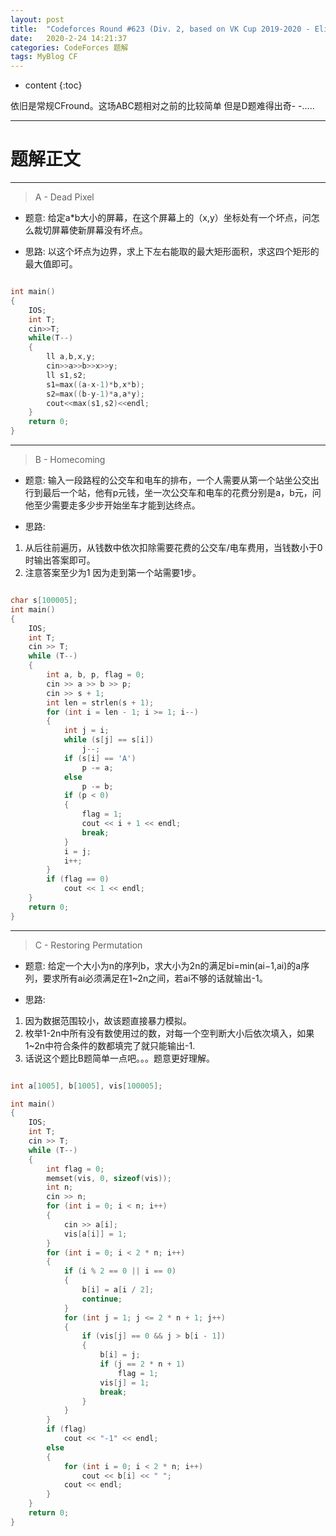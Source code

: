 ```yaml
---
layout: post
title:  "Codeforces Round #623 (Div. 2, based on VK Cup 2019-2020 - Elimination Round, Engine) 题解"
date:   2020-2-24 14:21:37
categories: CodeForces 题解
tags: MyBlog CF 
---
```


* content
{:toc}

依旧是常规CFround。这场ABC题相对之前的比较简单 但是D题难得出奇- -.....





---

# 题解正文

---

> A - Dead Pixel

* 题意:
给定a*b大小的屏幕，在这个屏幕上的（x,y）坐标处有一个坏点，问怎么裁切屏幕使新屏幕没有坏点。

* 思路:
以这个坏点为边界，求上下左右能取的最大矩形面积，求这四个矩形的最大值即可。

```c++

int main()
{
    IOS;
    int T;
    cin>>T;
    while(T--)
    {
        ll a,b,x,y;
        cin>>a>>b>>x>>y;
        ll s1,s2;
        s1=max((a-x-1)*b,x*b);
        s2=max((b-y-1)*a,a*y);
        cout<<max(s1,s2)<<endl;
    }
    return 0;
}

```

---

> B - Homecoming

* 题意:
输入一段路程的公交车和电车的排布，一个人需要从第一个站坐公交出行到最后一个站，他有p元钱，坐一次公交车和电车的花费分别是a，b元，问他至少需要走多少步开始坐车才能到达终点。

* 思路:
1. 从后往前遍历，从钱数中依次扣除需要花费的公交车/电车费用，当钱数小于0时输出答案即可。
2. 注意答案至少为1 因为走到第一个站需要1步。
```c++

char s[100005];
int main()
{
    IOS;
    int T;
    cin >> T;
    while (T--)
    {
        int a, b, p, flag = 0;
        cin >> a >> b >> p;
        cin >> s + 1;
        int len = strlen(s + 1);
        for (int i = len - 1; i >= 1; i--)
        {
            int j = i;
            while (s[j] == s[i])
                j--;
            if (s[i] == 'A')
                p -= a;
            else
                p -= b;
            if (p < 0)
            {
                flag = 1;
                cout << i + 1 << endl;
                break;
            }
            i = j;
            i++;
        }
        if (flag == 0)
            cout << 1 << endl;
    }
    return 0;
}

```

---

> C - Restoring Permutation

* 题意:
给定一个大小为n的序列b，求大小为2n的满足bi=min(ai−1,ai)的a序列，要求所有ai必须满足在1~2n之间，若ai不够的话就输出-1。


* 思路:
1. 因为数据范围较小，故该题直接暴力模拟。
2. 枚举1-2n中所有没有数使用过的数，对每一个空判断大小后依次填入，如果1~2n中符合条件的数都填完了就只能输出-1.
3. 话说这个题比B题简单一点吧。。。题意更好理解。

```c++

int a[1005], b[1005], vis[100005];

int main()
{
    IOS;
    int T;
    cin >> T;
    while (T--)
    {
        int flag = 0;
        memset(vis, 0, sizeof(vis));
        int n;
        cin >> n;
        for (int i = 0; i < n; i++)
        {
            cin >> a[i];
            vis[a[i]] = 1;
        }
        for (int i = 0; i < 2 * n; i++)
        {
            if (i % 2 == 0 || i == 0)
            {
                b[i] = a[i / 2];
                continue;
            }
            for (int j = 1; j <= 2 * n + 1; j++)
            {
                if (vis[j] == 0 && j > b[i - 1])
                {
                    b[i] = j;
                    if (j == 2 * n + 1)
                        flag = 1;
                    vis[j] = 1;
                    break;
                }
            }
        }
        if (flag)
            cout << "-1" << endl;
        else
        {
            for (int i = 0; i < 2 * n; i++)
                cout << b[i] << " ";
            cout << endl;
        }
    }
    return 0;
}

```
